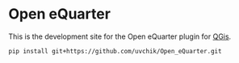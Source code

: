 Open eQuarter
=============

This is the development site for the Open eQuarter plugin for
[QGis](http://www.qgis.org).

    pip install git+https://github.com/uvchik/Open_eQuarter.git
